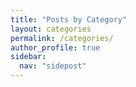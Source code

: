 ```yaml
---
title: "Posts by Category"
layout: categories
permalink: /categories/
author_profile: true
sidebar:
  nav: "sidepost"
---
```

